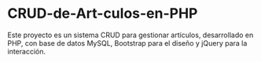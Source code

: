 # CRUD-de-Art-culos-en-PHP
Este proyecto es un sistema CRUD para gestionar artículos, desarrollado en PHP, con base de datos MySQL, Bootstrap para el diseño y jQuery para la interacción.
